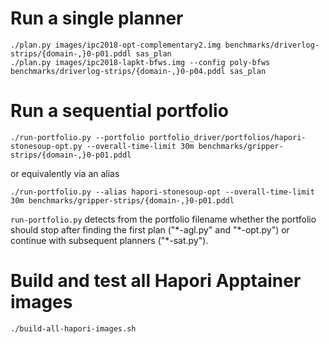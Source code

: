 # Run a single planner

    ./plan.py images/ipc2018-opt-complementary2.img benchmarks/driverlog-strips/{domain-,}0-p01.pddl sas_plan
    ./plan.py images/ipc2018-lapkt-bfws.img --config poly-bfws benchmarks/driverlog-strips/{domain-,}0-p04.pddl sas_plan

# Run a sequential portfolio

    ./run-portfolio.py --portfolio portfolio_driver/portfolios/hapori-stonesoup-opt.py --overall-time-limit 30m benchmarks/gripper-strips/{domain-,}0-p01.pddl

or equivalently via an alias

    ./run-portfolio.py --alias hapori-stonesoup-opt --overall-time-limit 30m benchmarks/gripper-strips/{domain-,}0-p01.pddl

`run-portfolio.py` detects from the portfolio filename whether the portfolio should stop after finding the first plan ("\*-agl.py" and "\*-opt.py") or continue with subsequent planners ("\*-sat.py").

# Build and test all Hapori Apptainer images

    ./build-all-hapori-images.sh
